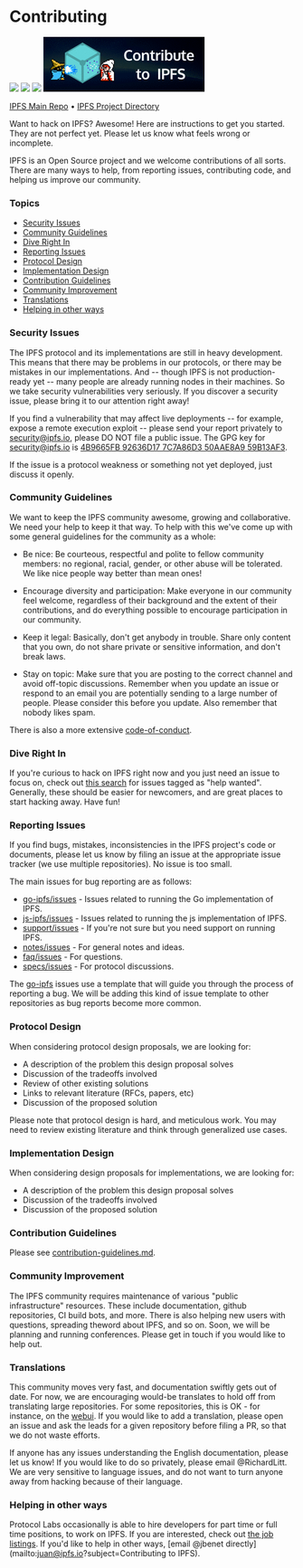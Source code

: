 # Contributing
[![](https://img.shields.io/badge/made%20by-Protocol%20Labs-blue.svg?style=flat-square)](http://ipn.io)
[![](https://img.shields.io/badge/project-IPFS-blue.svg?style=flat-square)](http://ipfs.io/)
[![](https://img.shields.io/badge/freenode-%23ipfs-blue.svg?style=flat-square)](http://webchat.freenode.net/?channels=%23ipfs)
![](https://github.com/jbenet/contribute-ipfs-gif/raw/master/img/contribute.gif)

[IPFS Main Repo](https://github.com/ipfs/ipfs#ipfs---the-permanent-web) • [IPFS Project Directory](https://github.com/ipfs/ipfs#project-directory)

Want to hack on IPFS? Awesome! Here are instructions to get you started.
They are not perfect yet. Please let us know what feels wrong or incomplete.

IPFS is an Open Source project and we welcome contributions of all sorts.
There are many ways to help, from reporting issues, contributing code, and
helping us improve our community.

### Topics

- [Security Issues](#security-issues)
- [Community Guidelines](#community-guidelines)
- [Dive Right In](#dive-right-in)
- [Reporting Issues](#reporting-issues)
- [Protocol Design](#protocol-design)
- [Implementation Design](#implementation-design)
- [Contribution Guidelines](#contribution-guidelines)
- [Community Improvement](#community-improvement)
- [Translations](#translations)
- [Helping in other ways](#helping-in-other-ways)

### Security Issues

The IPFS protocol and its implementations are still in heavy development. This means that there may be problems in our protocols, or there may be mistakes in our implementations. And -- though IPFS is not production-ready yet -- many people are already running nodes in their machines. So we take security vulnerabilities very seriously. If you discover a security issue, please bring it to our attention right away!

If you find a vulnerability that may affect live deployments -- for example, expose a remote execution exploit -- please send your report privately to security@ipfs.io, please DO NOT file a public issue. The GPG key for security@ipfs.io is [4B9665FB 92636D17 7C7A86D3 50AAE8A9 59B13AF3](https://pgp.mit.edu/pks/lookup?op=get&search=0x50AAE8A959B13AF3).

If the issue is a protocol weakness or something not yet deployed, just discuss it openly.

### Community Guidelines

We want to keep the IPFS community awesome, growing and collaborative. We need your help to keep it that way. To help with this we've come up with some general guidelines for the community as a whole:

- Be nice: Be courteous, respectful and polite to fellow community members: no regional, racial, gender, or other abuse will be tolerated. We like nice people way better than mean ones!

- Encourage diversity and participation: Make everyone in our community feel welcome, regardless of their background and the extent of their contributions, and do everything possible to encourage participation in our community.

- Keep it legal: Basically, don't get anybody in trouble. Share only content that you own, do not share private or sensitive information, and don't break laws.

- Stay on topic: Make sure that you are posting to the correct channel and avoid off-topic discussions. Remember when you update an issue or respond to an email you are potentially sending to a large number of people. Please consider this before you update. Also remember that nobody likes spam.

There is also a more extensive [code-of-conduct](code-of-conduct.md).

### Dive Right In

If you're curious to hack on IPFS right now and you just need an issue to focus on, check out [this search](https://github.com/search?utf8=%E2%9C%93&q=label%3A%22difficulty%3Aeasy%22+user%3AIPFS+is%3Aopen&type=Issues&ref=searchresults) for issues tagged as "help wanted". Generally, these should be easier for newcomers, and are great places to start hacking away. Have fun!

### Reporting Issues

If you find bugs, mistakes, inconsistencies in the IPFS project's code or
documents, please let us know by filing an issue at the appropriate issue
tracker (we use multiple repositories). No issue is too small.

The main issues for bug reporting are as follows:
- [go-ipfs/issues](https://github.com/ipfs/go-ipfs/issues) - Issues related to running the Go implementation of IPFS.
- [js-ipfs/issues](https://github.com/ipfs/js-ipfs/issues) - Issues related to running the js implementation of IPFS.
- [support/issues](https://github.com/ipfs/support/issues) - If you're not sure but you need support on running IPFS.
- [notes/issues](https://github.com/ipfs/notes/issues) - For general notes and ideas.
- [faq/issues](https://github.com/ipfs/faq/issues) - For questions.
- [specs/issues](https://github.com/ipfs/specs/issues) - For protocol discussions.

The [go-ipfs](https://github.com/ipfs/go-ipfs) issues use a template that will guide you through the process of reporting a bug. We will be adding this kind of issue template to other repositories as bug reports become more common.

### Protocol Design

When considering protocol design proposals, we are looking for:

- A description of the problem this design proposal solves
- Discussion of the tradeoffs involved
- Review of other existing solutions
- Links to relevant literature (RFCs, papers, etc)
- Discussion of the proposed solution

Please note that protocol design is hard, and meticulous work. You may need to review existing literature and think through generalized use cases.

### Implementation Design

When considering design proposals for implementations, we are looking for:

- A description of the problem this design proposal solves
- Discussion of the tradeoffs involved
- Discussion of the proposed solution

### Contribution Guidelines

Please see [contribution-guidelines.md](contribution-guidelines.md).

### Community Improvement

The IPFS community requires maintenance of various "public infrastructure" resources. These include documentation, github repositories, CI build bots, and more. There is also helping new users with questions, spreading theword about IPFS, and so on. Soon, we will be planning and running conferences. Please get in touch if you would like to help out.

### Translations

This community moves very fast, and documentation swiftly gets out of date. For now, we are encouraging would-be translates to hold off from translating large repositories. For some repositories, this is OK  - for instance, on the [webui](https://github.com/ipfs/webui). If you would like to add a translation, please open an issue and ask the leads for a given repository before filing a PR, so that we do not waste efforts.

If anyone has any issues understanding the English documentation, please let us know! If you would like to do so privately, please email @RichardLitt. We are very sensitive to language issues, and do not want to turn anyone away from hacking because of their language.

### Helping in other ways

Protocol Labs occasionally is able to hire developers for part time or full time positions, to work on IPFS. If you are interested, check out [the job listings](http://ipn.io/join/#pm). If you'd like to help in other ways, [email @jbenet directly](mailto:juan@ipfs.io?subject=Contributing to IPFS).
